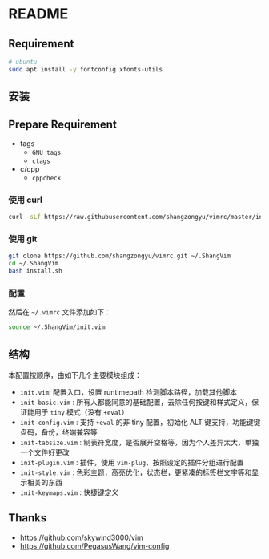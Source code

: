 # README

## Requirement

```sh
# ubuntu
sudo apt install -y fontconfig xfonts-utils
```


## 安装

## Prepare Requirement

* tags
  * `GNU tags`
  * `ctags`
* c/cpp
  * `cppcheck`

### 使用 curl

```sh
curl -sLf https://raw.githubusercontent.com/shangzongyu/vimrc/master/install.sh | bash
```

### 使用 git

```sh
git clone https://github.com/shangzongyu/vimrc.git ~/.ShangVim
cd ~/.ShangVim
bash install.sh
```

### 配置

然后在 `~/.vimrc` 文件添加如下：

 ```sh
source ~/.ShangVim/init.vim
```

## 结构

本配置按顺序，由如下几个主要模块组成：

* `init.vim`: 配置入口，设置 runtimepath 检测脚本路径，加载其他脚本
* `init-basic.vim` : 所有人都能同意的基础配置，去除任何按键和样式定义，保证能用于 `tiny` 模式（没有 `+eval`）
* `init-config.vim` : 支持 `+eval` 的非 tiny 配置，初始化 ALT 键支持，功能键键盘码，备份，终端兼容等
* `init-tabsize.vim` : 制表符宽度，是否展开空格等，因为个人差异太大，单独一个文件好更改
* `init-plugin.vim` : 插件，使用 `vim-plug`，按照设定的插件分组进行配置
* `init-style.vim` : 色彩主题，高亮优化，状态栏，更紧凑的标签栏文字等和显示相关的东西
* `init-keymaps.vim` : 快捷键定义

## Thanks

* <https://github.com/skywind3000/vim>
* <https://github.com/PegasusWang/vim-config>
